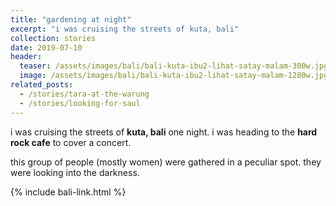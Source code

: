 ```yaml
---
title: "gardening at night"
excerpt: "i was cruising the streets of kuta, bali"
collection: stories
date: 2019-07-10
header:
  teaser: /assets/images/bali/bali-kuta-ibu2-lihat-satay-malam-300w.jpg
  image: /assets/images/bali/bali-kuta-ibu2-lihat-satay-malam-1280w.jpg
related_posts:
  - /stories/tara-at-the-warung
  - /stories/looking-for-saul
---
```

i was cruising the streets of **kuta, bali** one night. i was heading to the **hard rock cafe** to cover a concert.

this group of people (mostly women) were gathered in a peculiar spot. they were looking into the darkness.

{% include bali-link.html %} 